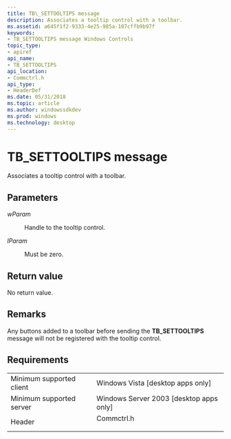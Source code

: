 ```yaml
---
title: TB\_SETTOOLTIPS message
description: Associates a tooltip control with a toolbar.
ms.assetid: a645f1f2-9333-4e25-985a-107cffb9b97f
keywords:
- TB_SETTOOLTIPS message Windows Controls
topic_type:
- apiref
api_name:
- TB_SETTOOLTIPS
api_location:
- Commctrl.h
api_type:
- HeaderDef
ms.date: 05/31/2018
ms.topic: article
ms.author: windowssdkdev
ms.prod: windows
ms.technology: desktop
---
```


# TB\_SETTOOLTIPS message

Associates a tooltip control with a toolbar.

## Parameters

<dl> <dt>

*wParam* 
</dt> <dd>

Handle to the tooltip control.

</dd> <dt>

*lParam* 
</dt> <dd>Must be zero.</dd> </dl>

## Return value

No return value.

## Remarks

Any buttons added to a toolbar before sending the **TB\_SETTOOLTIPS** message will not be registered with the tooltip control.

## Requirements



|                                     |                                                                                       |
|-------------------------------------|---------------------------------------------------------------------------------------|
| Minimum supported client<br/> | Windows Vista \[desktop apps only\]<br/>                                        |
| Minimum supported server<br/> | Windows Server 2003 \[desktop apps only\]<br/>                                  |
| Header<br/>                   | <dl> <dt>Commctrl.h</dt> </dl> |



 

 





